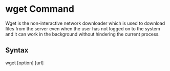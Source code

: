 # wget Command
Wget is the non-interactive network downloader which is used to download files from the server even when the user has not logged on to the system and it can work in the background without hindering the current process. 

## Syntax
wget [option] [url]
